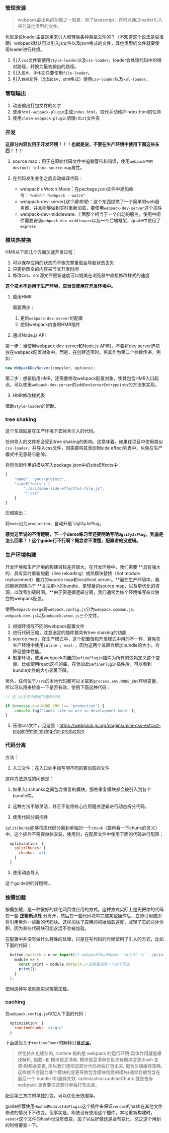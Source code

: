 ### 管理资源

>webpack最出色的功能之一就是，除了javascript，还可以通过loader引入任何其他类型的文件。

也就是说loader主要是用来引入和转换各种类型文件的？（不知道这个说法是否准确）webpack默认可以引入js文件以及json格式的文件，其他类型的文件就要使用loader进行转换。

1. 引入`css`文件要使用`style-loader`以及`css-loader`。loader会处理代码中的相对路径，转换为最初输出的路径。
2. 引入`图片`、`字体`文件要使用`file-loader`。
3. 引入`数据`文件（比如csv，xml格式）使用`csv-loader`以及`xml-loader`。

### 管理输出

1. 动态输出打包文件的名字
2. 使用`html-webpack-plugin`生成`index.html`，取代手动维护index.html的任务
3. 使用`clean-webpack-plugin`清理`/dist`文件夹

### 开发

**这部分内容仅用于开发环境！！！也就是说，不要在生产环境中使用下面这些东西！！！**

1. source map：用于在原始代码文件中追踪警告和错误，使用`webpack中的devtool: inline-source-map`属性。
2. 在代码发生变化之后自动编译代码：

    - webpack's Watch Mode：在package.json文件中添加命令：`"watch":"webpack --watch"`
    - webpack-dev-server(*这个最常用*)：这个东西提供了一个简单的web服务器，并且能够做到实时重新加载，要使用`webpack-dev-server`这个插件
    - webpack-dev-middleware: 上面那个相当于一个自动的服务，使用中间件需要安装`webpack-dev-middleware`以及一个后端框架，guide中使用了`express`

### 模块热替换

HMR从下面几个方面加速开发过程：

1. 可以保存应用的状态而不像完整重载会导致状态丢失
2. 只更新改变的内容来节省开发时间
3. 修改css、src源文件更新速度可以媲美在浏览器中直接修改样式的速度

**这个技术不适用于生产环境，应当仅使用在开发环境中。**

1. 启用HMR

    需要两步：
    1. 更新`webpack-dev-server`的配置
    2. 使用webpack内置的HMR插件

2. 通过Node.js API

第一步：当使用webpack dev server和Node.js API时，不要将dev server选项放在webpack配置对象中。而是，在创建选项时，将其作为第二个参数传递，例如：

```js
new WebpackDevServer(compiler, options);
```

第二步：想要启用HMR，还需要修改webpack配置对象，使其包含HMR入口起点。可以使用`webpack-dev-server`的`addDevServerEntrypoints`的方法来实现。

3. HMR修改样式表

借助`style-loader`的帮助。

### tree shaking

这个东西就是在生产环境下去掉未引入的代码。

任何导入的文件都会受到tree shaking的影响。这意味着，如果在项目中使用类似`css-loader`，并导入css文件，则需要将其添加到side effect列表中，以免在生产模式中无意将它删除。

将包含副作用的模块写入package.json中的sideEffects中：

```js
{
    "name": "your-project",
    "sideEffects": [
        "./src/some-side-effectful-file.js",
        "*.css"
    ]
}
```

压缩输出：

将`mode`设为`production`，自动开启`UglifyJsPlug。

**感觉这里说的不清楚啊，下一个demo练习里还要明确写明`UglifyJsPlug`，到底是怎么回事？！这个guide行不行啊？概念讲不清楚，配置讲的没逻辑。**

### 生产环境构建

开发环境和生产环境的构建目标差异很大。在开发环境中，我们需要 **具有强大的、具有实时重新加载（live reloading）或热模块替换（hot module replacement）能力的source map和localhost server。**而在生产环境中，我的目标则转向于 **关注更小的bundle，更轻量的source map，以及更优化的资源，以改善加载时间。**由于要遵循逻辑分离，我们通常为每个环境编写彼此独立的webpack配置。

使用`webpack-merge`将`webpack.config.js`分为`webpack.common.js`、`webpack.dev.js`以及`webpack.prod.js`三个文件。

1. 根据环境写不同的webpack配置文件
2. 进行代码压缩，注意选定的插件要具有tree shaking的功能
3. source map，在生产模式中，这个配置值和开发模式中用的不一样，避免在生产环境中使用`inline-`，`eval-`，因为这两个设置会增加bundle的大小，会降低整体性能。
4. 制定环境，使用webpack内置的`DefinePlugin`插件为所有的依赖定义这个变量。比如使用react这样的库，在添加此`DefinePlugin`插件后，可以看到bundle文件的大小显著下降。

另外，任何位于`/src`的本地代码都可以关联到`process.env.NODE_ENV`环境变量，所以可以用来检查一下是否有效，使用下面这种代码：

```js
// 在.js文件中使用下面的代码

if (process.env.NODE_ENV !== 'production') {
    console.log('Looks like we are in development mode!');
}
```
5. 压缩css文件，见这里：https://webpack.js.org/plugins/mini-css-extract-plugin/#minimizing-for-production


### 代码分离

方法：

1. 入口文件：在入口处手动写明不同的要加载的文件

这种方法造成的问题是：

   1. 如果入口chunks之间包含重复的模块，那些重复模块都会被引入到各个bundle中。
   2. 这种方法不够灵活，并且不能将核心应用程序逻辑进行动态拆分代码。

2. 使用代码分离插件

`SplitChunks`能够将库代码分离到单独的一个`chunk`（要再看一下chunk的含义）中。这个插件不需要单独安装，使用时，在配置文件中使用下面的代码进行配置：

```js
  optimization: {
    splitChunks: {
      chunks: 'all'
    }
  }
```

3. 使用动态导入

这个guide讲的好糙啊...

### 按需加载

按需加载，是一种很好的优化网页或应用的方式。这种方式实际上是先把你的代码在一些 **逻辑断点处** 分离开，然后在一些代码块中完成某些操作后，立即引用或即将引用另外一些新的代码块。这样加快了应用的初始加载速度，减轻了它的总体体积，因为某些代码块可能永远不会被加载。

在配置中并没有做什么特殊的处理，只是在写代码的时候使用了引入的方式，比如下面的代码：

```js
  button.onclick = e => import(/* webpackChunkName: "print" */ './print').then(
    module => {
      const print = module.default;//这里要注意一下这个写法
      print();
    }
  );
```

使用这种写法就能实现按需加载。

### caching

在`webpack.config.js`中加入下面的代码：

```js
  optimization: {
    runtimeChunk: 'single'
  }
```

下面这段关于`runtimeChunk`的解释引自[这里](https://segmentfault.com/q/1010000014954264)。

>优化持久化缓存的, runtime 指的是 webpack 的运行环境(具体作用就是模块解析, 加载) 和 模块信息清单, 模块信息清单在每次有模块变更(hash 变更)时都会变更, 所以我们想把这部分代码单独打包出来, 配合后端缓存策略, 这样就不会因为某个模块的变更导致包含模块信息的模块(通常会被包含在最后一个 bundle 中)缓存失效. optimization.runtimeChunk 就是告诉 webpack 是否要把这部分单独打包出来。

配合第三方库的单独打包，可以优化长效缓存。

guide推荐使用`HashedModuleIdsPlugin`这个插件来保证`vendor`的hash在其他文件修改的情况下不改变。但事实是，即使没有使用这个插件，本地重新构建时，`vendor`这个文件的hash也没有改变。加了以后好像还是会有变化，总之这个用到的时候要查一下。